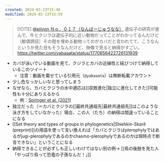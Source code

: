 ```yaml
---
created: 2024-03-23T15:46
modified: 2024-03-23T15:59
---
```


> [!CITE] [@pijyon Ｎｏ．０１７（なんばーじゅうなな）](https://twitter.com/pijyon/status/1770821689821049258)
> 遺伝子の研究が進んで、牛とクジラは遺伝子的に近い動物だってことがわかってるんだけど（鯨偶蹄目）その間を埋める動物ってのがカバだと言われてて、こうなんというか見た目もそうなんだけど、映像で見ると納得がすごい。
> https://twitter.com/yabaaata/status/1770656422726131939


- カバが泳いでいる動画を見て、クジラとカバの近縁性と結びつけて納得しているこのツイート
  - 注意：動画を載せている引用元（`@yabaaata`）は無断転載アカウント
- 少し危なっかしいなと思ってしまう
- なぜなら、カバとクジラの水中適応は[[収斂進化|独立に進化してきた]]可能性も十分にありえるから
  - 例：[Springer et al. (2021)](https://doi.org/10.1016/j.cub.2021.02.057)
- 独立だった（＝カバとクジラの[[最終共通祖先|最終共通祖先]]はこのような泳ぎ方をしていなかった）場合、この人（たち）の納得は間違っていることになる
- [[Set theory and types of groups in phylogenetics|Shɨshkin-Skarð (preprint)]]の用語を使って言い換えれば「カバとクジラはplerophylyではあるがjugi-plerophylyであるのかchasmo-plerophylyであるのかは現時点で断言できない」ということになる
- 納得できることが必ずしも正しいわけではない別の例→ [[鳥の後肢を見た人「やっぱり鳥って恐竜の子孫なんだ！」]]

